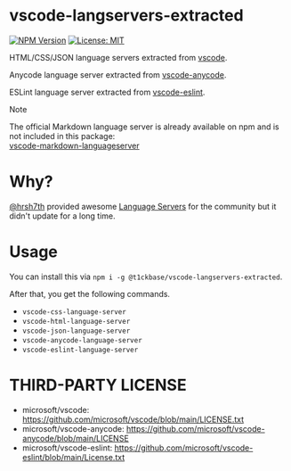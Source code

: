 # vscode-langservers-extracted

[![NPM Version](https://img.shields.io/npm/v/@t1ckbase/vscode-langservers-extracted.svg)](https://www.npmjs.com/package/@t1ckbase/vscode-langservers-extracted)
[![License: MIT](https://img.shields.io/badge/License-MIT-yellow.svg)](https://opensource.org/licenses/MIT)

HTML/CSS/JSON language servers extracted from [vscode](https://github.com/Microsoft/vscode).

Anycode language server extracted from [vscode-anycode](https://github.com/microsoft/vscode-anycode).

ESLint language server extracted from [vscode-eslint](https://github.com/microsoft/vscode-eslint).

> [!NOTE]
> The official Markdown language server is already available on npm and is not included in this package:<br>
> [vscode-markdown-languageserver](https://www.npmjs.com/package/vscode-markdown-languageserver)

# Why?

[@hrsh7th](https://github.com/hrsh7th) provided awesome [Language Servers](https://github.com/hrsh7th/vscode-langservers-extracted) for the community but it didn't update for a long time.

# Usage

You can install this via `npm i -g @t1ckbase/vscode-langservers-extracted`.

After that, you get the following commands.

- `vscode-css-language-server`
- `vscode-html-language-server`
- `vscode-json-language-server`
- `vscode-anycode-language-server`
- `vscode-eslint-language-server`

# THIRD-PARTY LICENSE

- microsoft/vscode: https://github.com/microsoft/vscode/blob/main/LICENSE.txt
- microsoft/vscode-anycode: https://github.com/microsoft/vscode-anycode/blob/main/LICENSE
- microsoft/vscode-eslint: https://github.com/microsoft/vscode-eslint/blob/main/License.txt
